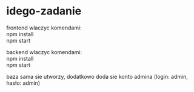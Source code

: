 # idego-zadanie

frontend wlaczyc komendami:  
npm install  
npm start

backend wlaczyc komendami:  
npm install  
npm start  

baza sama sie utworzy, dodatkowo doda sie konto admina (login: admin, hasło: admin)
